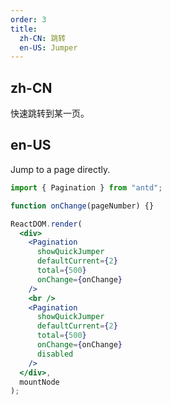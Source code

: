 ```yaml
---
order: 3
title:
  zh-CN: 跳转
  en-US: Jumper
---
```


## zh-CN

快速跳转到某一页。

## en-US

Jump to a page directly.

```jsx
import { Pagination } from "antd";

function onChange(pageNumber) {}

ReactDOM.render(
  <div>
    <Pagination
      showQuickJumper
      defaultCurrent={2}
      total={500}
      onChange={onChange}
    />
    <br />
    <Pagination
      showQuickJumper
      defaultCurrent={2}
      total={500}
      onChange={onChange}
      disabled
    />
  </div>,
  mountNode
);
```
